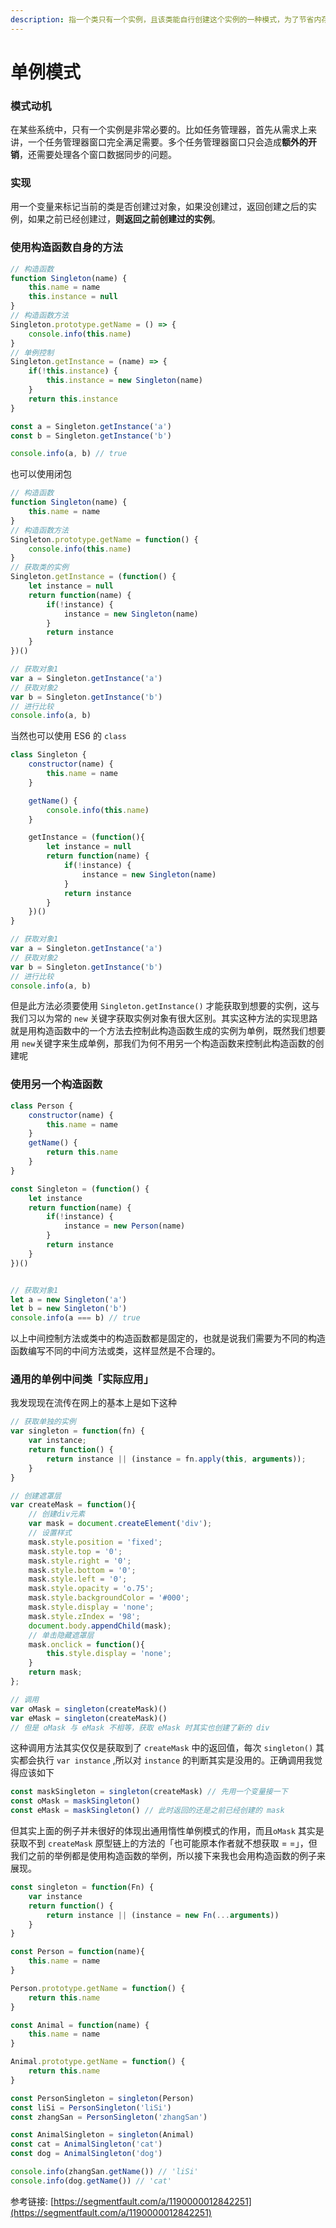 ```yaml
---
description: 指一个类只有一个实例，且该类能自行创建这个实例的一种模式，为了节省内存资源、保证数据内容的一致性。
---
```


# 单例模式

### 模式动机

在某些系统中，只有一个实例是非常必要的。比如任务管理器，首先从需求上来讲，一个任务管理器窗口完全满足需要。多个任务管理器窗口只会造成**额外的开销**，还需要处理各个窗口数据同步的问题。

### 实现

用一个变量来标记当前的类是否创建过对象，如果没创建过，返回创建之后的实例，如果之前已经创建过，**则返回之前创建过的实例**。

### 使用构造函数自身的方法

```javascript
// 构造函数
function Singleton(name) {
    this.name = name
    this.instance = null
}
// 构造函数方法
Singleton.prototype.getName = () => {
    console.info(this.name)
}
// 单例控制
Singleton.getInstance = (name) => {
    if(!this.instance) {
        this.instance = new Singleton(name)
    }
    return this.instance
}

const a = Singleton.getInstance('a')
const b = Singleton.getInstance('b')

console.info(a, b) // true
```

也可以使用闭包

```javascript
// 构造函数
function Singleton(name) {
    this.name = name
}
// 构造函数方法
Singleton.prototype.getName = function() {
    console.info(this.name)
}
// 获取类的实例
Singleton.getInstance = (function() {
    let instance = null
    return function(name) {
        if(!instance) {
            instance = new Singleton(name)
        }
        return instance
    }        
})()

// 获取对象1
var a = Singleton.getInstance('a')
// 获取对象2
var b = Singleton.getInstance('b')
// 进行比较
console.info(a, b)
```

当然也可以使用 ES6 的 `class`

```javascript
class Singleton {
    constructor(name) {
        this.name = name
    }

    getName() {
        console.info(this.name)
    }

    getInstance = (function(){
        let instance = null
        return function(name) {
            if(!instance) {
                instance = new Singleton(name)
            }
            return instance
        }   
    })()
}

// 获取对象1
var a = Singleton.getInstance('a')
// 获取对象2
var b = Singleton.getInstance('b')
// 进行比较
console.info(a, b)
```

但是此方法必须要使用 `Singleton.getInstance()` 才能获取到想要的实例，这与我们习以为常的 `new`  关键字获取实例对象有很大区别。其实这种方法的实现思路就是用构造函数中的一个方法去控制此构造函数生成的实例为单例，既然我们想要用 `new`关键字来生成单例，那我们为何不用另一个构造函数来控制此构造函数的创建呢

### 使用另一个构造函数

```javascript
class Person {
    constructor(name) {
        this.name = name
    }
    getName() {
        return this.name
    }
}

const Singleton = (function() {
    let instance
    return function(name) {
        if(!instance) {
            instance = new Person(name)
        }
        return instance
    }
})()


// 获取对象1
let a = new Singleton('a')
let b = new Singleton('b')
console.info(a === b) // true

```

以上中间控制方法或类中的构造函数都是固定的，也就是说我们需要为不同的构造函数编写不同的中间方法或类，这样显然是不合理的。

### 通用的单例中间类「实际应用」

我发现现在流传在网上的基本上是如下这种

```javascript
// 获取单独的实例
var singleton = function(fn) {
    var instance;
    return function() {
        return instance || (instance = fn.apply(this, arguments));
    }
}

// 创建遮罩层
var createMask = function(){
    // 创建div元素
    var mask = document.createElement('div');
    // 设置样式
    mask.style.position = 'fixed';
    mask.style.top = '0';
    mask.style.right = '0';
    mask.style.bottom = '0';
    mask.style.left = '0';
    mask.style.opacity = 'o.75';
    mask.style.backgroundColor = '#000';
    mask.style.display = 'none';
    mask.style.zIndex = '98';
    document.body.appendChild(mask);
    // 单击隐藏遮罩层
    mask.onclick = function(){
        this.style.display = 'none';
    }
    return mask;
};

// 调用
var oMask = singleton(createMask)()
var eMask = singleton(createMask)()
// 但是 oMask 与 eMask 不相等，获取 eMask 时其实也创建了新的 div
```

这种调用方法其实仅仅是获取到了 `createMask` 中的返回值，每次 `singleton()` 其实都会执行 `var instance` ,所以对 `instance` 的判断其实是没用的。正确调用我觉得应该如下

```javascript
const maskSingleton = singleton(createMask) // 先用一个变量接一下
const oMask = maskSingleton()
const eMask = maskSingleton() // 此时返回的还是之前已经创建的 mask
```

但其实上面的例子并未很好的体现出通用惰性单例模式的作用，而且`oMask` 其实是获取不到 `createMask` 原型链上的方法的「也可能原本作者就不想获取 = =」，但我们之前的举例都是使用构造函数的举例，所以接下来我也会用构造函数的例子来展现。

```javascript
const singleton = function(Fn) {
    var instance
    return function() {
        return instance || (instance = new Fn(...arguments))
    }
}

const Person = function(name){
    this.name = name
}

Person.prototype.getName = function() {
    return this.name
}

const Animal = function(name) {
    this.name = name
}

Animal.prototype.getName = function() {
    return this.name
}

const PersonSingleton = singleton(Person)
const liSi = PersonSingleton('liSi')
const zhangSan = PersonSingleton('zhangSan')

const AnimalSingleton = singleton(Animal)
const cat = AnimalSingleton('cat')
const dog = AnimalSingleton('dog')

console.info(zhangSan.getName()) // 'liSi'
console.info(dog.getName()) // 'cat'
```

参考链接: [https://segmentfault.com/a/1190000012842251](https://segmentfault.com/a/1190000012842251)

